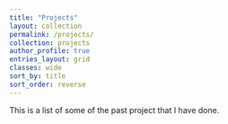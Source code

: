 ```yaml
---
title: "Projects"
layout: collection
permalink: /projects/
collection: projects
author_profile: true
entries_layout: grid
classes: wide
sort_by: title
sort_order: reverse
---
```


This is a list of some of the past project that I have done.

